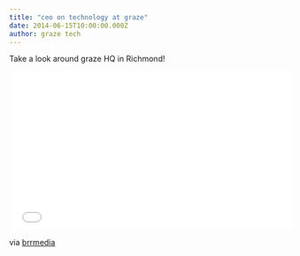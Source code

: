 ```yaml
---
title: "ceo on technology at graze"
date: 2014-06-15T10:00:00.000Z
author: graze tech
---
```


Take a look around graze HQ in Richmond!

<div class="js-video vimeo widescreen"><iframe src="//player.vimeo.com/video/98728063" width="512" height="288" frameborder="0" webkitallowfullscreen mozallowfullscreen allowfullscreen></iframe></div>

via [brrmedia](http://www.brrmedia.co.uk/event/123963/anthony-fletcher-ceo)